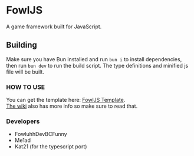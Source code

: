 # FowlJS

A game framework built for JavaScript.

## Building

Make sure you have Bun installed and run `bun i` to install dependencies, then run `bun dev` to run the build script. The type definitions and minified js file will be built.

### HOW TO USE

You can get the template here: [FowlJS Template](https://github.com/fowluhhdevbcfunny/fowljs-template).   
[The wiki](https://github.com/fowluhhdevbcfunny/fowljs/wiki) also has more info so make sure to read that.

### Developers

- FowluhhDevBCFunny
- Me1ad
- Kat21 (for the typescript port)
